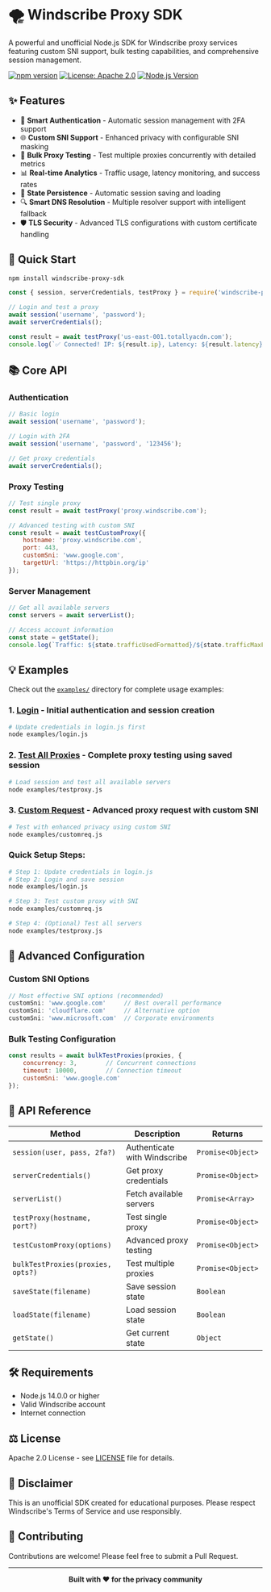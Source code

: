 # 🌪️ Windscribe Proxy SDK

A powerful and unofficial Node.js SDK for Windscribe proxy services featuring custom SNI support, bulk testing capabilities, and comprehensive session management.

[![npm version](https://badge.fury.io/js/windscribe-proxy-sdk.svg)](https://www.npmjs.com/package/windscribe-proxy-sdk)
[![License: Apache 2.0](https://img.shields.io/badge/License-Apache%202.0-blue.svg)](https://opensource.org/licenses/Apache-2.0)
[![Node.js Version](https://img.shields.io/badge/node-%3E=14.0.0-brightgreen)](https://nodejs.org)

## ✨ Features

- 🔐 **Smart Authentication** - Automatic session management with 2FA support
- 🌐 **Custom SNI Support** - Enhanced privacy with configurable SNI masking
- 🚀 **Bulk Proxy Testing** - Test multiple proxies concurrently with detailed metrics
- 📊 **Real-time Analytics** - Traffic usage, latency monitoring, and success rates
- 💾 **State Persistence** - Automatic session saving and loading
- 🔍 **Smart DNS Resolution** - Multiple resolver support with intelligent fallback
- 🛡️ **TLS Security** - Advanced TLS configurations with custom certificate handling

## 🚀 Quick Start

```bash
npm install windscribe-proxy-sdk
```

```javascript
const { session, serverCredentials, testProxy } = require('windscribe-proxy-sdk');

// Login and test a proxy
await session('username', 'password');
await serverCredentials();

const result = await testProxy('us-east-001.totallyacdn.com');
console.log(`✅ Connected! IP: ${result.ip}, Latency: ${result.latency}ms`);
```

## 📚 Core API

### Authentication
```javascript
// Basic login
await session('username', 'password');

// Login with 2FA
await session('username', 'password', '123456');

// Get proxy credentials
await serverCredentials();
```

### Proxy Testing
```javascript
// Test single proxy
const result = await testProxy('proxy.windscribe.com');

// Advanced testing with custom SNI
const result = await testCustomProxy({
    hostname: 'proxy.windscribe.com',
    port: 443,
    customSni: 'www.google.com',
    targetUrl: 'https://httpbin.org/ip'
});
```

### Server Management
```javascript
// Get all available servers
const servers = await serverList();

// Access account information
const state = getState();
console.log(`Traffic: ${state.trafficUsedFormatted}/${state.trafficMaxFormatted}`);
```

## 💡 Examples

Check out the [`examples/`](examples/) directory for complete usage examples:

### 1. **[Login](examples/login.js)** - Initial authentication and session creation
```bash
# Update credentials in login.js first
node examples/login.js
```

### 2. **[Test All Proxies](examples/testproxy.js)** - Complete proxy testing using saved session
```bash
# Load session and test all available servers
node examples/testproxy.js
```

### 3. **[Custom Request](examples/customreq.js)** - Advanced proxy request with custom SNI
```bash
# Test with enhanced privacy using custom SNI
node examples/customreq.js
```

### Quick Setup Steps:
```bash
# Step 1: Update credentials in login.js
# Step 2: Login and save session
node examples/login.js

# Step 3: Test custom proxy with SNI
node examples/customreq.js

# Step 4: (Optional) Test all servers
node examples/testproxy.js
```

## 🔧 Advanced Configuration

### Custom SNI Options
```javascript
// Most effective SNI options (recommended)
customSni: 'www.google.com'     // Best overall performance
customSni: 'cloudflare.com'     // Alternative option
customSni: 'www.microsoft.com'  // Corporate environments
```

### Bulk Testing Configuration
```javascript
const results = await bulkTestProxies(proxies, {
    concurrency: 3,        // Concurrent connections
    timeout: 10000,        // Connection timeout
    customSni: 'www.google.com'
});
```

## 📖 API Reference

| Method | Description | Returns |
|--------|-------------|---------|
| `session(user, pass, 2fa?)` | Authenticate with Windscribe | `Promise<Object>` |
| `serverCredentials()` | Get proxy credentials | `Promise<Object>` |
| `serverList()` | Fetch available servers | `Promise<Array>` |
| `testProxy(hostname, port?)` | Test single proxy | `Promise<Object>` |
| `testCustomProxy(options)` | Advanced proxy testing | `Promise<Object>` |
| `bulkTestProxies(proxies, opts?)` | Test multiple proxies | `Promise<Object>` |
| `saveState(filename)` | Save session state | `Boolean` |
| `loadState(filename)` | Load session state | `Boolean` |
| `getState()` | Get current state | `Object` |

## 🛠️ Requirements

- Node.js 14.0.0 or higher
- Valid Windscribe account
- Internet connection

## ⚖️ License

Apache 2.0 License - see [LICENSE](LICENSE) file for details.

## 🚨 Disclaimer

This is an unofficial SDK created for educational purposes. Please respect Windscribe's Terms of Service and use responsibly.

## 🤝 Contributing

Contributions are welcome! Please feel free to submit a Pull Request.

---

<div align="center">
  <strong>Built with ❤️ for the privacy community</strong>
</div>
